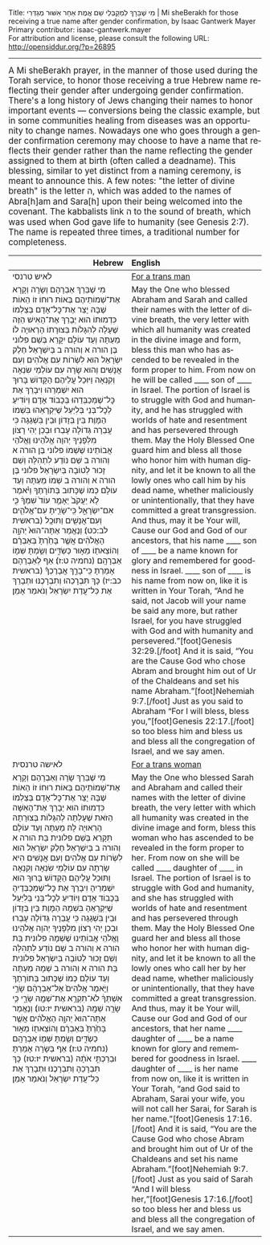 <html>
<head></head>
<body>
Title: מִי שֶׁבֵּרָךְ לִמְקַבְּלֵי שֵׁם אֱמֶת אַחַר אִשּׁוּר מְגַדְּרִי | Mi sheBerakh for those receiving a true name after gender confirmation, by Isaac Gantwerk Mayer<br />
Primary contributor: isaac-gantwerk.mayer<br />
For attribution and license, please consult the following URL: <a href="http://opensiddur.org/?p=26895">http://opensiddur.org/?p=26895</a>
<p />
<hr />

<div class="english" lang="en" style="font-size: 1.2em;">
A Mi sheBerakh prayer, in the manner of those used during the Torah service, to honor those receiving a true Hebrew name reflecting their gender after undergoing gender confirmation. There's a long history of Jews changing their names to honor important events — conversions being the classic example, but in some communities healing from diseases was an opportunity to change names. Nowadays one who goes through a gender confirmation ceremony may choose to have a name that reflects their gender rather than the name reflecting the gender assigned to them at birth (often called a deadname). This blessing, similar to yet distinct from a naming ceremony, is meant to announce this. A few notes: "the letter of divine breath" is the letter ה, which was added to the names of Abra[h]am and Sara[h] upon their being welcomed into the covenant. The kabbalists link ה to the sound of breath, which was used when God gave life to humanity (see Genesis 2:7). The name is repeated three times, a traditional number for completeness.
</div>

<table style="margin-left: auto;margin-right: auto;" class="draggable">
<thead><tr><th id="x" style="text-align: right;">Hebrew</th><th style="text-align: left;">English</th></tr></thead>
<tbody>
<tr><td style="vertical-align:top;">
<div class="liturgy" lang="he">
לאיש טרנסי
</span></div></td>
 
<td style="vertical-align:top;" width="53%">
<div class="english" lang="en">
<u>For a trans man</u>
</div></td></tr>


<tr><td style="vertical-align:top;">
<div class="liturgy" lang="he">
מִי שֶׁבֵּרַךְ אַבְרָהָם וְשָׂרָה וְקָרָא אֶת־שְׁמוֹתֵיהֶם בְּאוֹת רוּחוֹ זוֹ הַאוֹת שֶׁבָּהּ יָצַר אֶת־כׇּל־אָדָם בְּצַלְמוֹ כִּדְמוּתוֹ הוּא יְבָרֵךְ אֶת־הָאִישׁ הַזֶּה שֶׁעָלָה לְהִגָּלוֹת בְּצוּרָתוֹ הָרְאוּיָה לוֹ׃ מֵעַתָּה וְעַד עוֹלָם יִקָּרֵא בְּשֵׁם <span class="instruction">פלוני בֶּן הורה א וְהורה ב</span> בְּיִשְׁרָאֵל׃ חֵלֶק יִשְׂרָאֵל הוּא לִשְׂרוֹת עִם אֱלֹהִים וְעִם אֲנָשִׁים וְהוּא שָׂרָה עִם עוֹלְמֵי שִׂנְאָה וְקִנְאָה וַיּוּכַל עֲלֵיהֶם׃ הַקָּדוֹשׁ בָּרוּךְ הוּא יִשְׁמְרֵהוּ וִיבָרֵךְ אֶת כׇּל־שֶׁמְּכַבְּדֵהוּ בְּכָבוֹד אָדָם וְיוֹדִיעַ לְכׇל־בְּנֵי בְּלִיַּעַל שֶׁיִּקְרָאֵהוּ בִּשְׁמוֹ הַמָּוֶת בֵּין בְּזָדוֹן וּבֵין בִּשְׁגָגָה כִּי עֲבֵרָה גְּדוֹלָה עָבְרוּ׃ וּבְכֵן יְהִי רָצוֹן מִלְּפָנֶיךָ יְהוָה אֱלֹהֵינוּ וֶאֱלֹהֵי אֲבוֹתֵינוּ שֶׁשְׁמוֹ <span class="instruction">פלוני בֶּן הורה א וְהורה ב</span> שֵׁם נוֹדַע לִתְהִלָּה וְשֵׁם זָכוּר לְטוֹבָה בְּיִשְׂרָאֵל׃ <span class="instruction">פלוני בֶּן הורה א וְהורה ב</span> שְׁמוֹ מֵעַתָּה וְעַד עוֹלָם כְּמוֹ שֶׁכָּתוּב בְּתוֹרָתֶךָ וַיֹּ֗אמֶר לֹ֤א יַעֲקֹב֙ יֵאָמֵ֥ר עוֹד֙ שִׁמְךָ֔ כִּ֖י אִם־יִשְׂרָאֵ֑ל כִּֽי־שָׂרִ֧יתָ עִם־אֱלֹהִ֛ים וְעִם־אֲנָשִׁ֖ים וַתּוּכָֽל <span class="citation">(בראשית לב:כט)</span>׃ וְנֶאֱמַר אַתָּה־הוּא֙ יְהוָ֣ה הָאֱלֹהִ֔ים אֲשֶׁ֤ר בָּחַ֙רְתָּ֙ בְּאַבְרָ֔ם וְהוֹצֵאת֖וֹ מֵא֣וּר כַּשְׂדִּ֑ים וְשַׂ֥מְתָּ שְּׁמ֖וֹ אַבְרָהָֽם <span class="citation">(נחמיה ט:ז)</span>׃ אַף לְאַבְרָהָם אָמַרְתָּ כִּֽי־בָרֵ֣ךְ אֲבָרֶכְךָ֗ <span class="citation">(בראשית כב:יז)</span> כָּךְ תִּבְרָכֵהוּ וְתִבְרָכֶנּוּ וּתְבָרֵךְ אֶת כּֽל־עֲדַת יִשְׂרָאֵל וְנֹאמַר אָמֵן׃
</span></div></td>
 
<td style="vertical-align:top;">
<div class="english" lang="en">
May the One who blessed Abraham and Sarah and called their names with the letter of divine breath, the very letter with which all humanity was created in the divine image and form, bless this man who has ascended to be revealed in the form proper to him. From now on he will be called <span class="citation">____ son of ____</span> in Israel. The portion of Israel is to struggle with God and humanity, and he has struggled with worlds of hate and resentment and has persevered through them. May the Holy Blessed One guard him and bless all those who honor him with human dignity, and let it be known to all the lowly ones who call him by his dead name, whether maliciously or unintentionally, that they have committed a great transgression. And thus, may it be Your will, Cause our God and God of our ancestors, that his name <span class="citation">____ son of ____</span> be a name known for glory and remembered for goodness in Israel. <span class="citation">____ son of ____</span> is his name from now on, like it is written in Your Torah, “And he said, not Jacob will your name be said any more, but rather Israel, for you have struggled with God and with humanity and persevered.”[foot]Genesis 32:29.[/foot] And it is said, “You are the Cause God who chose Abram and brought him out of Ur of the Chaldeans and set his name Abraham.”[foot]Nehemiah 9:7.[/foot] Just as you said to Abraham “For I will bless, bless you,”[foot]Genesis 22:17.[/foot] so too bless him and bless us and bless all the congregation of Israel, and we say amen.
</div></td></tr>


<tr><td style="vertical-align:top;">
<div class="liturgy" lang="he">
לאישה טרנסית
</span></div></td>
 
<td style="vertical-align:top;">
<div class="english" lang="en">
<u>For a trans woman</u>
</div></td></tr>


<tr><td style="vertical-align:top;">
<div class="liturgy" lang="he">
מִי שֶׁבֵּרַךְ שָׂרָה וְאַבְרָהָם וְקָרָא אֶת־שְׁמוֹתֵיהֶם בְּאוֹת רוּחוֹ זוֹ הַאוֹת שֶׁבָּהּ יָצַר אֶת־כׇּל־אָדָם בְּצַלְמוֹ כִּדְמוּתוֹ הוּא יְבָרֵךְ אֶת־הָאִשָּׁה הַזֹּאת שֶׁעָלְתָה לְהִגָּלוֹת בְּצוּרָתָהּ הָרְאוּיָה לָהּ׃ מֵעַתָּה וְעַד עוֹלָם תִּקָּרֵא בְּשֵׁם <span class="instruction">פלונית בַּת הורה א וְהורה ב</span> בְּיִשְׁרָאֵל׃ חֵלֶק יִשְׂרָאֵל הוּא לִשְׂרוֹת עִם אֱלֹהִים וְעִם אֲנָשִׁים הִיא שָׂרְתָה עִם עוֹלְמֵי שִׂנְאָה וְקִנְאָה וַתּוּכַל עֲלֵיהֶם׃ הַקָּדוֹשׁ בָּרוּךְ הוּא יִשְׁמְרֵיהָ וִיבָרֵךְ אֶת כׇּל־שֶׁמְּכַבְּדֶיהָ בְּכָבוֹד אָדָם וְיוֹדִיעַ לְכׇל־בְּנֵי בְּלִיַּעַל שֶׁיִּקְרָאֵהָ בִּשְׁמָהּ הַמָּוֶת בֵּין בְּזָדוֹן וּבֵין בִּשְׁגָגָה כִּי עֲבֵרָה גְּדוֹלָה עָבְרוּ׃ וּבְכֵן יְהִי רָצוֹן מִלְּפָנֶיךָ יְהוָה אֱלֹהֵינוּ וֶאֱלֹהֵי אֲבוֹתֵינוּ שֶׁשְׁמָהּ <span class="instruction">פלונית בַּת הורה א וְהורה ב</span> שֵׁם נוֹדַע לִתְהִלָּה וְשֵׁם זָכוּר לְטוֹבָה בְּיִשְׂרָאֵל׃ <span class="instruction">פלונית בַּת הורה א וְהורה ב</span> שְׁמָהּ מֵעַתָּה וְעַד עוֹלָם כְּמוֹ שֶׁכָּתוּב בְּתוֹרָתֶךָ וַיֹּ֤אמֶר אֱלֹהִים֙ אֶל־אַבְרָהָ֔ם שָׂרַ֣י אִשְׁתְּךָ֔ לֹא־תִקְרָ֥א אֶת־שְׁמָ֖הּ שָׂרָ֑י כִּ֥י שָׂרָ֖ה שְׁמָֽהּ <span class="citation">(בראשית יז:טו)</span>׃ וְנֶאֱמַר אַתָּה־הוּא֙ יְהוָ֣ה הָאֱלֹהִ֔ים אֲשֶׁ֤ר בָּחַ֙רְתָּ֙ בְּאַבְרָ֔ם וְהוֹצֵאת֖וֹ מֵא֣וּר כַּשְׂדִּ֑ים וְשַׂ֥מְתָּ שְּׁמ֖וֹ אַבְרָהָֽם <span class="citation">(נחמיה ט:ז)</span>׃ אַף בְּשָׂרָה אָמַרְתָּ וּבֵרַכְתִּ֣י אֹתָ֔הּ <span class="citation">(בראשית יז:טז)</span> כָּךְ תִּבְרָכֵהָ וְתִבְרָכֶנּוּ וּתְבָרֵךְ אֶת כּֽל־עֲדַת יִשְׂרָאֵל וְנֹאמַר אָמֵן׃
</span></div></td>
 
<td style="vertical-align:top;">
<div class="english" lang="en">
May the One who blessed Sarah and Abraham and called their names with the letter of divine breath, the very letter with which all humanity was created in the divine image and form, bless this woman who has ascended to be revealed in the form proper to her. From now on she will be called <span class="citation">____ daughter of ____</span> in Israel. The portion of Israel is to struggle with God and humanity, and she has struggled with worlds of hate and resentment and has persevered through them. May the Holy Blessed One guard her and bless all those who honor her with human dignity, and let it be known to all the lowly ones who call her by her dead name, whether maliciously or unintentionally, that they have committed a great transgression. And thus, may it be Your will, Cause our God and God of our ancestors, that her name <span class="citation">____ daughter of ____</span> be a name known for glory and remembered for goodness in Israel. <span class="citation">____ daughter of ____</span> is her name from now on, like it is written in Your Torah, “and God said to Abraham, Sarai your wife, you will not call her Sarai, for Sarah is her name.”[foot]Genesis 17:16.[/foot] And it is said, “You are the Cause God who chose Abram and brought him out of Ur of the Chaldeans and set his name Abraham.”[foot]Nehemiah 9:7.[/foot] Just as you said of Sarah “And I will bless her,”[foot]Genesis 17:16.[/foot] so too bless her and bless us and bless all the congregation of Israel, and we say amen.
</div></td></tr>
</tbody></table>
</body>
</html>
